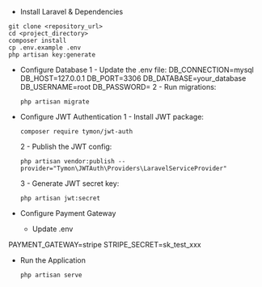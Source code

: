 * Install Laravel & Dependencies
```
git clone <repository_url>
cd <project_directory>
composer install
cp .env.example .env
php artisan key:generate
```

* Configure Database
1 - Update the .env file:
DB_CONNECTION=mysql
DB_HOST=127.0.0.1
DB_PORT=3306
DB_DATABASE=your_database
DB_USERNAME=root
DB_PASSWORD=
2 - Run migrations:
  ```
  php artisan migrate
  ```
  
* Configure JWT Authentication
  1 - Install JWT package:
  ```
  composer require tymon/jwt-auth
  ```
  2 - Publish the JWT config:
  ```
  php artisan vendor:publish --provider="Tymon\JWTAuth\Providers\LaravelServiceProvider"
  ```
  3 - Generate JWT secret key:
  ```
  php artisan jwt:secret
  ```
* Configure Payment Gateway
  - Update .env

PAYMENT_GATEWAY=stripe
STRIPE_SECRET=sk_test_xxx

* Run the Application
  ```
  php artisan serve
  ```
